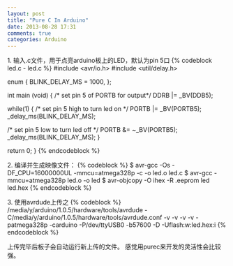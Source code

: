 ```yaml
---
layout: post
title: "Pure C In Arduino"
date: 2013-08-28 17:31
comments: true
categories: Arduino
---
```

1\. 输入.c文件，用于点亮arduino板上的LED，默认为pin 5口
{% codeblock led.c - led.c %}
#include <avr/io.h>
#include <util/delay.h>
 
enum {
 BLINK_DELAY_MS = 1000,
};
 
int main (void)
{
 /* set pin 5 of PORTB for output*/
 DDRB |= _BV(DDB5);
 
 while(1) {
  /* set pin 5 high to turn led on */
  PORTB |= _BV(PORTB5);
  _delay_ms(BLINK_DELAY_MS);
 
  /* set pin 5 low to turn led off */
  PORTB &= ~_BV(PORTB5);
  _delay_ms(BLINK_DELAY_MS);
 }
 
 return 0;
}
{% endcodeblock %}

2\. 编译并生成映像文件：
{% codeblock %}
$ avr-gcc -Os -DF_CPU=16000000UL -mmcu=atmega328p -c -o led.o led.c
$ avr-gcc -mmcu=atmega328p led.o -o led
$ avr-objcopy -O ihex -R .eeprom led led.hex
{% endcodeblock %}

3\. 使用avrdude上传之
{% codeblock %}
/media/y/arduino/1.0.5/hardware/tools/avrdude -C/media/y/arduino/1.0.5/hardware/tools/avrdude.conf -v -v -v -v -patmega328p -carduino -P/dev/ttyUSB0 -b57600 -D -Uflash:w:led.hex:i
{% endcodeblock %}

上传完毕后板子会自动运行新上传的文件。
感觉用purec来开发的灵活性会比较强。


